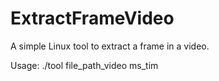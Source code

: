 ExtractFrameVideo
=================

A simple Linux tool to extract a frame in a video.

Usage: ./tool file_path_video ms_tim
